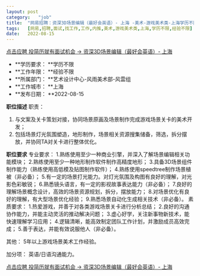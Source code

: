 ```yaml
---
layout:	post
category:	"job"
title:	"网易招聘：资深3D场景编辑（最好会英语）- 上海 -美术-游戏美术类-上海学历不限经验不限"
tags:	[网易,招聘,面试,找工作,工作,内推,美术,游戏美术类,上海,学历不限,经验不限]
date:	2022-08-15
---
```


[点击应聘 投简历就有面试机会 -> 资深3D场景编辑（最好会英语）- 上海 ](http://mobile.bole.netease.com/bole/boleDetail?id=32104&employeeId=346f03c3cda5f04c&key=all)



- **学历要求： **学历不限
- **工作年限： **经验不限
- **所属部门： **艺术设计中心-风雨美术部-风雲组
- **工作城市： **上海
- **发布日期： **2022-08-15



**职位描述**
职责：
1. 与文案及关卡策划对接，协同场景原画及场景制作完成游戏场景关卡的美术开发；
2. 包括场景灯光氛围塑造，地形制作，场景相关资源搜集储备，筛选，拆分摆放，并协同TA对关卡进行整体优化。



**职位要求**
专业要求：
1.熟练使用至少一种商业引擎，并深入了解场景编辑相关功能模块；
2.熟练使用至少一种地形制作软件制作高精度地形；
3.具备3D场景组件制作能力（熟练使用高低模及贴图制作软件）；
4.熟练使用speedtree制作场景植被（非必备）；
5.有一定的场景打光能力。对灯光氛围及构图有良好的理解，对光影色彩敏锐；
6.熟悉镜头语言，有一定的影视故事表达能力（非必备）；
7.良好的理解场景概念设计，高效的场景资源规划，拆分，摆放能力；
8.对场景优化有良好的理解，有大型场景优化经验；
9.熟悉场景自动化生成相关技术（非必备）。
素质要求：
1.热爱游戏，并善于对各类游戏场景关卡进行分析总结；
2.良好的沟通协作能力，并能主动灵活的推动解决问题；
3.虚心好学，关注新事物新技术，能快速理解学习应用；
4.逻辑清晰，能高效制定团队工作计划，并激励成员高效完成；
5.善于表达，并能有效说服他人（非必备）。

其他：
5年以上游戏场景美术工作经验。

加分项：
英语/日语沟通能力。



[点击应聘 投简历就有面试机会 -> 资深3D场景编辑（最好会英语）- 上海 ](http://mobile.bole.netease.com/bole/boleDetail?id=32104&employeeId=346f03c3cda5f04c&key=all)